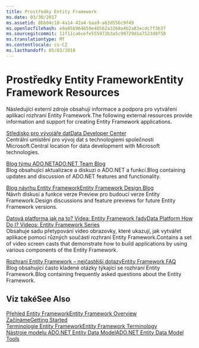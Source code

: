 ```yaml
---
title: Prostředky Entity Framework
ms.date: 03/30/2017
ms.assetid: 0bb04c18-4a14-42a4-baa9-a63d556c9f49
ms.openlocfilehash: e9a05b964659e48562a3268a4b2a83ecdc7f3b37
ms.sourcegitcommit: 11f11ca6cefe555972b3a5c99729d1a7523d8f50
ms.translationtype: MT
ms.contentlocale: cs-CZ
ms.lasthandoff: 05/03/2018
---
```

# <a name="entity-framework-resources"></a><span data-ttu-id="26f77-102">Prostředky Entity Framework</span><span class="sxs-lookup"><span data-stu-id="26f77-102">Entity Framework Resources</span></span>
<span data-ttu-id="26f77-103">Následující externí zdroje obsahují informace a podpora pro vytváření aplikací rozhraní Entity Framework.</span><span class="sxs-lookup"><span data-stu-id="26f77-103">The following external resources provide information and support for creating Entity Framework applications.</span></span>  
  
 [<span data-ttu-id="26f77-104">Středisko pro vývojáře dat</span><span class="sxs-lookup"><span data-stu-id="26f77-104">Data Developer Center</span></span>](http://go.microsoft.com/fwlink/?LinkId=213876)  
 <span data-ttu-id="26f77-105">Centrální umístění pro vývoj dat s technologiemi společnosti Microsoft.</span><span class="sxs-lookup"><span data-stu-id="26f77-105">Central location for data development with Microsoft technologies.</span></span>  
  
 [<span data-ttu-id="26f77-106">Blog týmu ADO.NET</span><span class="sxs-lookup"><span data-stu-id="26f77-106">ADO.NET Team Blog</span></span>](http://go.microsoft.com/fwlink/?LinkId=91905)  
 <span data-ttu-id="26f77-107">Blog obsahující aktualizace a diskuzi o ADO.NET a funkcí.</span><span class="sxs-lookup"><span data-stu-id="26f77-107">Blog containing updates and discussion of ADO.NET features and functionality.</span></span>  
  
 [<span data-ttu-id="26f77-108">Blog návrhu Entity Framework</span><span class="sxs-lookup"><span data-stu-id="26f77-108">Entity Framework Design Blog</span></span>](http://go.microsoft.com/fwlink/?LinkId=186888)  
 <span data-ttu-id="26f77-109">Návrh diskusí a funkce verze Preview pro budoucí verze Entity Framework.</span><span class="sxs-lookup"><span data-stu-id="26f77-109">Design discussions and feature previews for future Entity Framework versions.</span></span>  
  
 [<span data-ttu-id="26f77-110">Datová platforma jak na to? Videa: Entity Framework řady</span><span class="sxs-lookup"><span data-stu-id="26f77-110">Data Platform How Do I? Videos: Entity Framework Series</span></span>](http://go.microsoft.com/fwlink/?LinkId=124600)  
 <span data-ttu-id="26f77-111">Obsahuje sadu přetypování video obrazovky, které ukazují, jak vytvářet aplikace pomocí různých součástí rozhraní Entity Framework.</span><span class="sxs-lookup"><span data-stu-id="26f77-111">Contains a set of video screen casts that demonstrate how to build applications by using various components of the Entity Framework.</span></span>  
  
 [<span data-ttu-id="26f77-112">Rozhraní Entity Framework – nejčastější dotazy</span><span class="sxs-lookup"><span data-stu-id="26f77-112">Entity Framework FAQ</span></span>](http://go.microsoft.com/fwlink/?LinkID=213877)  
 <span data-ttu-id="26f77-113">Blog obsahující často kladené otázky týkající se rozhraní Entity Framework.</span><span class="sxs-lookup"><span data-stu-id="26f77-113">Blog containing frequently asked questions about the Entity Framework.</span></span>  
  
## <a name="see-also"></a><span data-ttu-id="26f77-114">Viz také</span><span class="sxs-lookup"><span data-stu-id="26f77-114">See Also</span></span>  
 [<span data-ttu-id="26f77-115">Přehled Entity Framework</span><span class="sxs-lookup"><span data-stu-id="26f77-115">Entity Framework Overview</span></span>](../../../../../docs/framework/data/adonet/ef/overview.md)  
 [<span data-ttu-id="26f77-116">Začínáme</span><span class="sxs-lookup"><span data-stu-id="26f77-116">Getting Started</span></span>](../../../../../docs/framework/data/adonet/ef/getting-started.md)  
 [<span data-ttu-id="26f77-117">Terminologie Entity Framework</span><span class="sxs-lookup"><span data-stu-id="26f77-117">Entity Framework Terminology</span></span>](../../../../../docs/framework/data/adonet/ef/terminology.md)  
 [<span data-ttu-id="26f77-118">Nástroje modelu ADO.NET Entity Data Model</span><span class="sxs-lookup"><span data-stu-id="26f77-118">ADO.NET Entity Data Model  Tools</span></span>](http://msdn.microsoft.com/library/91076853-0881-421b-837a-f582f36be527)
